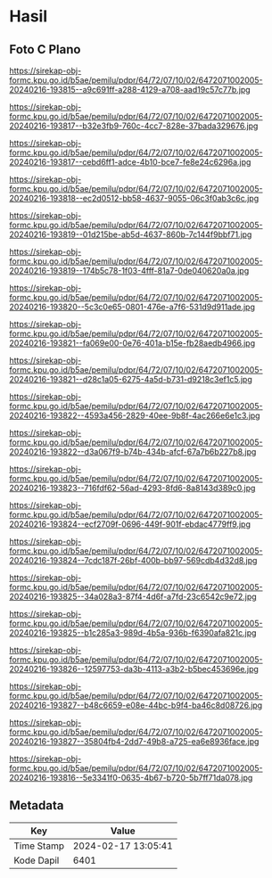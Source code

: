 # Hasil

## Foto C Plano

https://sirekap-obj-formc.kpu.go.id/b5ae/pemilu/pdpr/64/72/07/10/02/6472071002005-20240216-193815--a9c691ff-a288-4129-a708-aad19c57c77b.jpg

https://sirekap-obj-formc.kpu.go.id/b5ae/pemilu/pdpr/64/72/07/10/02/6472071002005-20240216-193817--b32e3fb9-760c-4cc7-828e-37bada329676.jpg

https://sirekap-obj-formc.kpu.go.id/b5ae/pemilu/pdpr/64/72/07/10/02/6472071002005-20240216-193817--cebd6ff1-adce-4b10-bce7-fe8e24c6296a.jpg

https://sirekap-obj-formc.kpu.go.id/b5ae/pemilu/pdpr/64/72/07/10/02/6472071002005-20240216-193818--ec2d0512-bb58-4637-9055-06c3f0ab3c6c.jpg

https://sirekap-obj-formc.kpu.go.id/b5ae/pemilu/pdpr/64/72/07/10/02/6472071002005-20240216-193819--01d215be-ab5d-4637-860b-7c144f9bbf71.jpg

https://sirekap-obj-formc.kpu.go.id/b5ae/pemilu/pdpr/64/72/07/10/02/6472071002005-20240216-193819--174b5c78-1f03-4fff-81a7-0de040620a0a.jpg

https://sirekap-obj-formc.kpu.go.id/b5ae/pemilu/pdpr/64/72/07/10/02/6472071002005-20240216-193820--5c3c0e65-0801-476e-a7f6-531d9d911ade.jpg

https://sirekap-obj-formc.kpu.go.id/b5ae/pemilu/pdpr/64/72/07/10/02/6472071002005-20240216-193821--fa069e00-0e76-401a-b15e-fb28aedb4966.jpg

https://sirekap-obj-formc.kpu.go.id/b5ae/pemilu/pdpr/64/72/07/10/02/6472071002005-20240216-193821--d28c1a05-6275-4a5d-b731-d9218c3ef1c5.jpg

https://sirekap-obj-formc.kpu.go.id/b5ae/pemilu/pdpr/64/72/07/10/02/6472071002005-20240216-193822--4593a456-2829-40ee-9b8f-4ac266e6e1c3.jpg

https://sirekap-obj-formc.kpu.go.id/b5ae/pemilu/pdpr/64/72/07/10/02/6472071002005-20240216-193822--d3a067f9-b74b-434b-afcf-67a7b6b227b8.jpg

https://sirekap-obj-formc.kpu.go.id/b5ae/pemilu/pdpr/64/72/07/10/02/6472071002005-20240216-193823--716fdf62-56ad-4293-8fd6-8a8143d389c0.jpg

https://sirekap-obj-formc.kpu.go.id/b5ae/pemilu/pdpr/64/72/07/10/02/6472071002005-20240216-193824--ecf2709f-0696-449f-901f-ebdac4779ff9.jpg

https://sirekap-obj-formc.kpu.go.id/b5ae/pemilu/pdpr/64/72/07/10/02/6472071002005-20240216-193824--7cdc187f-26bf-400b-bb97-569cdb4d32d8.jpg

https://sirekap-obj-formc.kpu.go.id/b5ae/pemilu/pdpr/64/72/07/10/02/6472071002005-20240216-193825--34a028a3-87f4-4d6f-a7fd-23c6542c9e72.jpg

https://sirekap-obj-formc.kpu.go.id/b5ae/pemilu/pdpr/64/72/07/10/02/6472071002005-20240216-193825--b1c285a3-989d-4b5a-936b-f6390afa821c.jpg

https://sirekap-obj-formc.kpu.go.id/b5ae/pemilu/pdpr/64/72/07/10/02/6472071002005-20240216-193826--12597753-da3b-4113-a3b2-b5bec453696e.jpg

https://sirekap-obj-formc.kpu.go.id/b5ae/pemilu/pdpr/64/72/07/10/02/6472071002005-20240216-193827--b48c6659-e08e-44bc-b9f4-ba46c8d08726.jpg

https://sirekap-obj-formc.kpu.go.id/b5ae/pemilu/pdpr/64/72/07/10/02/6472071002005-20240216-193827--35804fb4-2dd7-49b8-a725-ea6e8936face.jpg

https://sirekap-obj-formc.kpu.go.id/b5ae/pemilu/pdpr/64/72/07/10/02/6472071002005-20240216-193816--5e3341f0-0635-4b67-b720-5b7ff71da078.jpg


## Metadata

| Key        | Value               |
| ---------- | ------------------- |
| Time Stamp | 2024-02-17 13:05:41 |
| Kode Dapil | 6401                |



